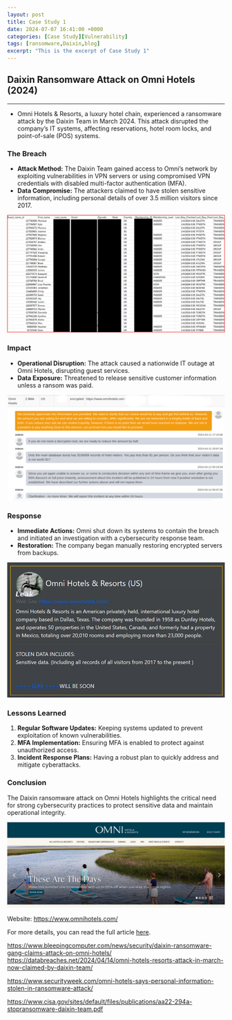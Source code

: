 ```yaml
---
layout: post
title: Case Study 1
date: 2024-07-07 16:41:00 +0000
categories: [Case Study][Vulnerability]
tags: [ransomware,Daixin,blog]
excerpt: "This is the excerpt of Case Study 1"
---
```


## Daixin Ransomware Attack on Omni Hotels (2024) ##

---

- Omni Hotels & Resorts, a luxury hotel chain, experienced a ransomware attack by the Daixin Team in March 2024. This attack disrupted the company’s IT systems, affecting reservations, hotel room locks, and point-of-sale (POS) systems.

### The Breach

- **Attack Method:** The Daixin Team gained access to Omni’s network by exploiting vulnerabilities in VPN servers or using compromised VPN credentials with disabled multi-factor authentication (MFA).
- **Data Compromise:** The attackers claimed to have stolen sensitive information, including personal details of over 3.5 million visitors since 2017.

![Omni_last_sample_redacted.png](/assets/img/blog/vuln/ransomeware/Daixin%20Ransomware%20Attack%20on%20Omni%20Hotels%20(2024)%202068c2a4671c41ce856cc27723ad5eb1/Omni_last_sample_redacted.png)

### Impact

- **Operational Disruption:** The attack caused a nationwide IT outage at Omni Hotels, disrupting guest services.
- **Data Exposure:** Threatened to release sensitive customer information unless a ransom was paid.

![omni_chat.png](/assets/img/blog/vuln/ransomeware/Daixin%20Ransomware%20Attack%20on%20Omni%20Hotels%20(2024)%202068c2a4671c41ce856cc27723ad5eb1/omni_chat.png)

### Response

- **Immediate Actions:** Omni shut down its systems to contain the breach and initiated an investigation with a cybersecurity response team.
- **Restoration:** The company began manually restoring encrypted servers from backups.

![Untitled](/assets/img/blog/vuln/ransomeware/Daixin%20Ransomware%20Attack%20on%20Omni%20Hotels%20(2024)%202068c2a4671c41ce856cc27723ad5eb1/Untitled.png)

### Lessons Learned

1. **Regular Software Updates:** Keeping systems updated to prevent exploitation of known vulnerabilities.
2. **MFA Implementation:** Ensuring MFA is enabled to protect against unauthorized access.
3. **Incident Response Plans:** Having a robust plan to quickly address and mitigate cyberattacks.

### Conclusion

The Daixin ransomware attack on Omni Hotels highlights the critical need for strong cybersecurity practices to protect sensitive data and maintain operational integrity.

![Untitled](/assets/img/blog/vuln/ransomeware/Daixin%20Ransomware%20Attack%20on%20Omni%20Hotels%20(2024)%202068c2a4671c41ce856cc27723ad5eb1/Untitled%201.png)

Website: https://www.omnihotels.com/

For more details, you can read the full article [here](https://www.bleepingcomputer.com/news/security/daixin-ransomware-gang-claims-attack-on-omni-hotels/).

https://www.bleepingcomputer.com/news/security/daixin-ransomware-gang-claims-attack-on-omni-hotels/
https://databreaches.net/2024/04/14/omni-hotels-resorts-attack-in-march-now-claimed-by-daixin-team/

https://www.securityweek.com/omni-hotels-says-personal-information-stolen-in-ransomware-attack/

https://www.cisa.gov/sites/default/files/publications/aa22-294a-stopransomware-daixin-team.pdf